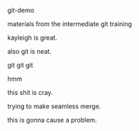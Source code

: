 git-demo

materials from the intermediate git training

kayleigh is great.

also git is neat.

git git git

hmm

this shit is cray.

trying to make seamless merge.

this is gonna cause a problem.